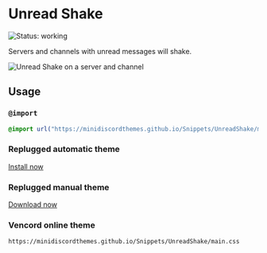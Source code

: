 # Unread Shake
![Status: working](https://img.shields.io/badge/status-working-green?style=flat-square)

Servers and channels with unread messages will shake.

![Unread Shake on a server and channel](preview.gif)

## Usage
### `@import`
```css
@import url("https://minidiscordthemes.github.io/Snippets/UnreadShake/main.css");
```
### Replugged automatic theme
[Install now](https://replugged.dev/install?identifier=net.saltssaumure.UnreadShake)
### Replugged manual theme
[Download now](https://github.com/MiniDiscordThemes/Snippets/releases/latest/download/net.saltssaumure.UnreadShake.asar)
### Vencord online theme
```
https://minidiscordthemes.github.io/Snippets/UnreadShake/main.css
```